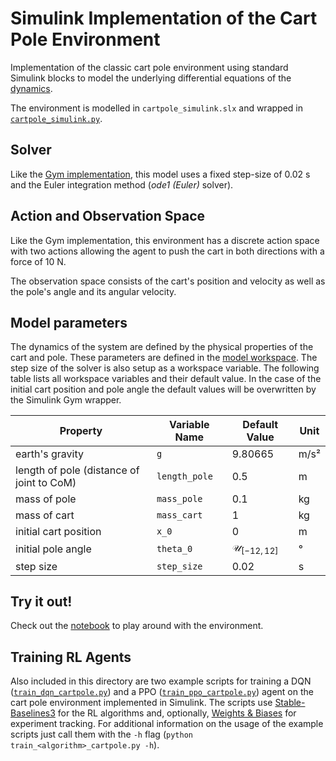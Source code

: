 # Simulink Implementation of the Cart Pole Environment

Implementation of the classic cart pole environment using standard Simulink blocks to model the underlying differential equations of the [dynamics](https://coneural.org/florian/papers/05_cart_pole.pdf).

The environment is modelled in `cartpole_simulink.slx` and wrapped in [`cartpole_simulink.py`](./cartpole_simulink.py).

## Solver

Like the [Gym implementation](https://github.com/openai/gym/blob/v0.21.0/gym/envs/classic_control/cartpole.py), this model uses a fixed step-size of 0.02 s and the Euler integration method (*ode1 (Euler)* solver).

## Action and Observation Space

Like the Gym implementation, this environment has a discrete action space with two actions allowing the agent to push the cart in both directions with a force of 10 N.

The observation space consists of the cart's position and velocity as well as the pole's angle and its angular velocity.

## Model parameters

The dynamics of the system are defined by the physical properties of the cart and pole. These parameters are defined in the [model workspace](https://www.mathworks.com/help/simulink/ug/using-model-workspaces.html). The step size of the solver is also setup as a workspace variable. The following table lists all workspace variables and their default value. In the case of the initial cart position and pole angle the default values will be overwritten by the Simulink Gym wrapper.

| Property                                  | Variable Name | Default Value             | Unit |
| ----------------------------------------- | ------------- | ------------------------- | ---- |
| earth's gravity                           | `g`           | 9.80665                   | m/s² |
| length of pole (distance of joint to CoM) | `length_pole` | 0.5                       | m    |
| mass of pole                              | `mass_pole`   | 0.1                       | kg   |
| mass of cart                              | `mass_cart`   | 1                         | kg   |
| initial cart position                     | `x_0`         | 0                         | m    |
| initial pole angle                        | `theta_0`     | $\mathcal{U}_{[-12, 12]}$ | °    |
| step size                                 | `step_size`   | 0.02                      | s    |

## Try it out!

Check out the [notebook](./cartpole_simulink.ipynb) to play around with the environment.

## Training RL Agents

Also included in this directory are two example scripts for training a DQN ([`train_dqn_cartpole.py`](./train_dqn_cartpole.py)) and a PPO ([`train_ppo_cartpole.py`](./train_ppo_cartpole.py)) agent on the cart pole environment implemented in Simulink. The scripts use [Stable-Baselines3](https://stable-baselines3.readthedocs.io/en/master/) for the RL algorithms and, optionally, [Weights & Biases](https://wandb.ai) for experiment tracking. For additional information on the usage of the example scripts just call them with the `-h` flag (`python train_<algorithm>_cartpole.py -h`).
